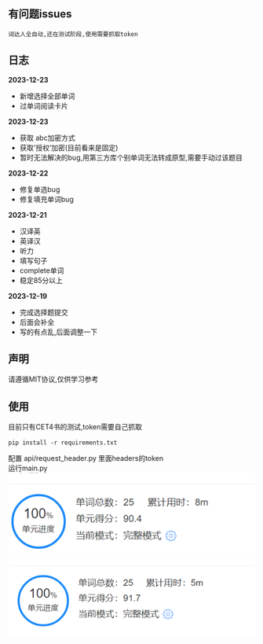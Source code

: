 ## 有问题issues
`词达人全自动,还在测试阶段,使用需要抓取token`
## 日志
**2023-12-23**
+ 新增选择全部单词
+ 过单词阅读卡片

**2023-12-23**
+ 获取 abc加密方式
+ 获取'授权‘加密(目前看来是固定)  
+ 暂时无法解决的bug,用第三方库个别单词无法转成原型,需要手动过该题目

**2023-12-22**
+ 修复单选bug  
+ 修复填充单词bug

**2023-12-21**

+ 汉译英
+ 英译汉
+ 听力
+ 填写句子
+ complete单词
+ 稳定85分以上

**2023-12-19**

+ 完成选择题提交
+ 后面会补全
+ 写的有点乱,后面调整一下

## 声明

请遵循MIT协议,仅供学习参考

## 使用
目前只有CET4书的测试,token需要自己抓取
```angular2html
pip install -r requirements.txt
```
配置 api/request_header.py 里面headers的token  
运行main.py   
![result](./img/result.png)
![result](./img/result2.png)